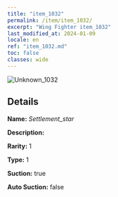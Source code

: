 ```yaml
---
title: "item_1032"
permalink: /item/item_1032/
excerpt: "Wing Fighter item_1032"
last_modified_at: 2024-01-09
locale: en
ref: "item_1032.md"
toc: false
classes: wide
---
```



 ![Unknown_1032](/images/item/Settlement_star_p.png)



## Details

 **Name:** *Settlement_star* 

 **Description:** 

 **Rarity:** 1 

 **Type:** 1 

 **Suction:** true 

 **Auto Suction:** false 


